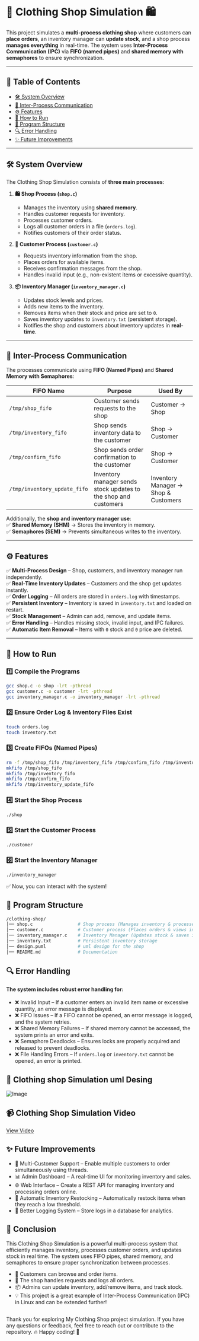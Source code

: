 # 👕 Clothing Shop Simulation 🛍️  

This project simulates a **multi-process clothing shop** where customers can **place orders**, an inventory manager can **update stock**, and a shop process **manages everything** in real-time. The system uses **Inter-Process Communication (IPC)** via **FIFO (named pipes)** and **shared memory with semaphores** to ensure synchronization.  

---

## 📌 Table of Contents
- [🛠️ System Overview](#-system-overview)  
- [🔗 Inter-Process Communication](#-inter-process-communication)  
- [⚙️ Features](#️-features)  
- [🚀 How to Run](#-how-to-run)  
- [📂 Program Structure](#-program-structure)  
- [🔍 Error Handling](#-error-handling)  
- [✨ Future Improvements](#-future-improvements)  

---

## 🛠️ System Overview  

The Clothing Shop Simulation consists of **three main processes**:  

1. **🛍️ Shop Process (`shop.c`)**  
   - Manages the inventory using **shared memory**.  
   - Handles customer requests for inventory.  
   - Processes customer orders.  
   - Logs all customer orders in a file (`orders.log`).  
   - Notifies customers of their order status.  
   
2. **👤 Customer Process (`customer.c`)**  
   - Requests inventory information from the shop.  
   - Places orders for available items.  
   - Receives confirmation messages from the shop.  
   - Handles invalid input (e.g., non-existent items or excessive quantity).  

3. **📦 Inventory Manager (`inventory_manager.c`)**  
   - Updates stock levels and prices.  
   - Adds new items to the inventory.  
   - Removes items when their stock and price are set to `0`.  
   - Saves inventory updates to `inventory.txt` (persistent storage).  
   - Notifies the shop and customers about inventory updates in **real-time**.  

---

## 🔗 Inter-Process Communication  

The processes communicate using **FIFO (Named Pipes)** and **Shared Memory with Semaphores**:  

| **FIFO Name** | **Purpose** | **Used By** |
|--------------|------------|-------------|
| `/tmp/shop_fifo` | Customer sends requests to the shop | Customer → Shop |
| `/tmp/inventory_fifo` | Shop sends inventory data to the customer | Shop → Customer |
| `/tmp/confirm_fifo` | Shop sends order confirmation to the customer | Shop → Customer |
| `/tmp/inventory_update_fifo` | Inventory manager sends stock updates to the shop and customers | Inventory Manager → Shop & Customers |

Additionally, the **shop and inventory manager use**:  
✅ **Shared Memory (SHM)** → Stores the inventory in memory.  
✅ **Semaphores (SEM)** → Prevents simultaneous writes to the inventory.

---

## ⚙️ Features  

✅ **Multi-Process Design** – Shop, customers, and inventory manager run independently.  
✅ **Real-Time Inventory Updates** – Customers and the shop get updates instantly.  
✅ **Order Logging** – All orders are stored in `orders.log` with timestamps.  
✅ **Persistent Inventory** – Inventory is saved in `inventory.txt` and loaded on restart.  
✅ **Stock Management** – Admin can add, remove, and update items.  
✅ **Error Handling** – Handles missing stock, invalid input, and IPC failures.  
✅ **Automatic Item Removal** – Items with `0` stock and `0` price are deleted.  

---

## 🚀 How to Run  

### **1️⃣ Compile the Programs**
```bash
gcc shop.c -o shop -lrt -pthread
gcc customer.c -o customer -lrt -pthread
gcc inventory_manager.c -o inventory_manager -lrt -pthread
```

### **2️⃣ Ensure Order Log & Inventory Files Exist**
```bash
touch orders.log
touch inventory.txt
```

### **3️⃣ Create FIFOs (Named Pipes)**
```bash
rm -f /tmp/shop_fifo /tmp/inventory_fifo /tmp/confirm_fifo /tmp/inventory_update_fifo
mkfifo /tmp/shop_fifo
mkfifo /tmp/inventory_fifo
mkfifo /tmp/confirm_fifo
mkfifo /tmp/inventory_update_fifo
```


### **4️⃣ Start the Shop Process**
```bash
./shop
```


### **5️⃣ Start the Customer Process**
```bash
./customer
```


### **6️⃣ Start the Inventory Manager**
```bash
./inventory_manager
```

✅ Now, you can interact with the system!


## 📂 Program Structure
```bash
/clothing-shop/
│── shop.c                 # Shop process (Manages inventory & processes orders)
│── customer.c             # Customer process (Places orders & views inventory)
│── inventory_manager.c    # Inventory Manager (Updates stock & saves inventory)
│── inventory.txt          # Persistent inventory storage
│── design.puml            # uml design for the shop
│── README.md              # Documentation
```


## 🔍 Error Handling

#### The system includes robust error handling for:

- ❌ Invalid Input – If a customer enters an invalid item name or excessive quantity, an error message is displayed.
- ❌ FIFO Issues – If a FIFO cannot be opened, an error message is logged, and the system retries.
- ❌ Shared Memory Failures – If shared memory cannot be accessed, the system prints an error and exits.
- ❌ Semaphore Deadlocks – Ensures locks are properly acquired and released to prevent deadlocks.
- ❌ File Handling Errors – If `orders.log` or `inventory.txt` cannot be opened, an error is printed.

##  🏪 Clothing shop Simulation uml Desing
![Image](https://github.com/user-attachments/assets/dd1c3c2b-5ac9-4c66-a983-f6c7d17ec654)

## 📹 Clothing Shop Simulation Video
[View Video]()

## ✨ Future Improvements
- 🚀 Multi-Customer Support – Enable multiple customers to order simultaneously using threads.
- 📊 Admin Dashboard – A real-time UI for monitoring inventory and sales.
- 🌐 Web Interface – Create a REST API for managing inventory and processing orders online.
- 🔄 Automatic Inventory Restocking – Automatically restock items when they reach a low threshold.
- 📜 Better Logging System – Store logs in a database for analytics.


## 🎯 Conclusion
This Clothing Shop Simulation is a powerful multi-process system that efficiently manages inventory, processes customer orders, and updates stock in real time. The system uses FIFO pipes, shared memory, and semaphores to ensure proper synchronization between processes.

- 👕 Customers can browse and order items.
- 🛒 The shop handles requests and logs all orders.
- 📦 Admins can update inventory, add/remove items, and track stock.
- 💡 This project is a great example of Inter-Process Communication (IPC) in Linux and can be extended further!

##
Thank you for exploring My Clothing Shop project simulation. If you have any questions or feedback, feel free to reach out or contribute to the repository. 🔥 Happy coding! 🚀

